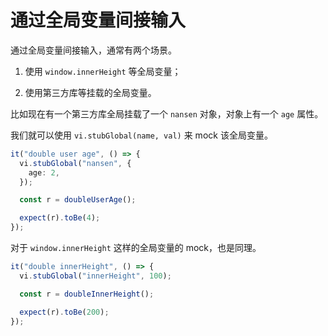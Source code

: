 # 通过全局变量间接输入

通过全局变量间接输入，通常有两个场景。

1. 使用 `window.innerHeight` 等全局变量；

2. 使用第三方库等挂载的全局变量。

比如现在有一个第三方库全局挂载了一个 `nansen` 对象，对象上有一个 `age` 属性。

我们就可以使用 `vi.stubGlobal(name, val)` 来 mock 该全局变量。

```ts
it("double user age", () => {
  vi.stubGlobal("nansen", {
    age: 2,
  });

  const r = doubleUserAge();

  expect(r).toBe(4);
});
```

对于 `window.innerHeight` 这样的全局变量的 mock，也是同理。

```ts
it("double innerHeight", () => {
  vi.stubGlobal("innerHeight", 100);

  const r = doubleInnerHeight();

  expect(r).toBe(200);
});
```
